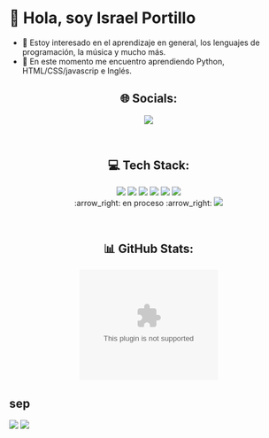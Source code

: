 # 👋 Hola, soy Israel Portillo 
- 👀 Estoy interesado en el aprendizaje en general, los lenguajes de programación, la música y mucho más. 
- 🌱 En este momento me encuentro aprendiendo Python, HTML/CSS/javascrip e Inglés.

<h2 align="center">🌐 Socials:</h2>
<p align="center">
  <img src="https://img.shields.io/badge/LinkedIn-%230077B5.svg?logo=linkedin&logoColor=white)](https://linkedin.com/in/https://www.linkedin.com/in/israel-portillo-sc/">
</p>
<br/>

<h2 align="center">💻 Tech Stack:</h2>
<p align="center">
  <img src="https://img.shields.io/badge/html5-%23E34F26.svg?style=for-the-badge&logo=html5&logoColor=white"> 
  <img src="https://img.shields.io/badge/css3-%231572B6.svg?style=for-the-badge&logo=css3&logoColor=white"> 
  <img src="https://img.shields.io/badge/python-3670A0?style=for-the-badge&logo=python&logoColor=ffdd54"> 
  <img src="https://img.shields.io/badge/sqlite-%2307405e.svg?style=for-the-badge&logo=sqlite&logoColor=white">
  <img src="https://img.shields.io/badge/Krita-203759?style=for-the-badge&logo=krita&logoColor=EEF37B"> 
  <img src="https://img.shields.io/badge/Linux-FCC624?style=for-the-badge&logo=linux&logoColor=black"> <br/>:arrow_right: en proceso :arrow_right: 
  <img src="https://img.shields.io/badge/php-%23777BB4.svg?style=for-the-badge&logo=php&logoColor=white">
</p>
<br/>

<h2 align="center">📊 GitHub Stats:</h2>

<div align = "center">
  
  <object data="https://github-readme-streak-stats.herokuapp.com/?user=Z4TUR&theme=react&hide_border=true" type="application" width="250"
    height="200"></object><br/>

</div>
  
<!-- ![](https://github-readme-stats.vercel.app/api?username=Z4Tur&theme=react&hide_border=true&include_all_commits=false&count_private=false)<br/> -->
## sep

![](https://github-readme-streak-stats.herokuapp.com/?user=Z4TUR)
![](https://github-readme-stats.vercel.app/api/top-langs/?username=Z4TUR&theme=react&hide_border=true&include_all_commits=false&count_private=false&layout=compact)

<!-- Proudly created with GPRM ( https://gprm.itsvg.in ) -->
<!---
Z4TUR/Z4TUR is a ✨ special ✨ repository because its `README.md` (this file) appears on your GitHub profile.
You can click the Preview link to take a look at your changes.
--->
  
